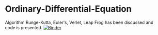 # Ordinary-Differential-Equation
Algorithm Runge-Kutta, Euler's, Verlet, Leap Frog has been discussed and code is presented. 
[![Binder](https://mybinder.org/badge_logo.svg)](https://mybinder.org/v2/gh/comphyorg/Ordinary-Differential-Equation.git/master?filepath=%2FODE.ipynb)
